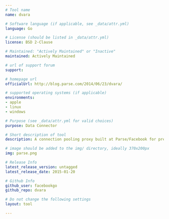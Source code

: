 ```yaml
---
# Tool name
name: dvara

# Software language (if applicable, see _data/attr.yml)
language: Go

# License (should be listed in _data/attr.yml)
license: BSD 2-Clause

# Maintained: "Actively Maintained" or "Inactive"
maintained: Actively Maintained

# url of support forum
support:

# homepage url
officialUrl: http://blog.parse.com/2014/06/23/dvara/

# supported operating systems (if applicable) 
environments:
- apple
- linux
- windows

# Purpose (see _data/attr.yml for valid choices)
purpose: Data Connector

# Short description of tool
description: A connection pooling proxy built at Parse/Facebook for pre-2.6 MongoDB.

# image should be added to the img/ directory, ideally 370x200px
img: parse.png

# Release Info
latest_release_version: untagged
latest_release_date: 2015-01-20

# Github Info
github_user: facebookgo
github_repo: dvara

# Do not change the following settings
layout: tool

---
```


